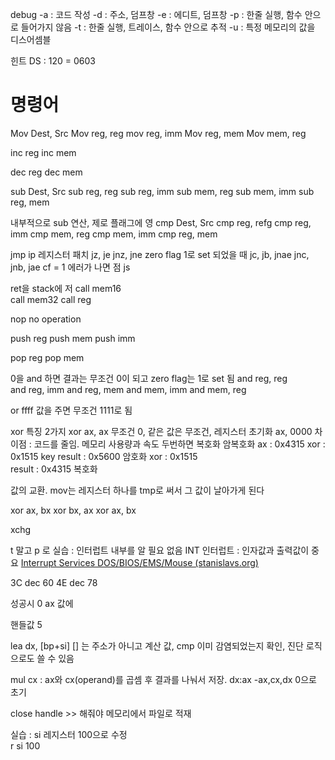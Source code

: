 debug 
-a : 코드 작성
-d : 주소, 덤프창
-e : 에디트, 덤프창 
-p : 한줄 실행, 함수 안으로 들어가지 않음
-t : 한줄 실행, 트레이스, 함수 안으로 추적
-u : 특정 메모리의 값을 디스어셈블

힌트 
DS : 120 = 0603


# 명령어
Mov Dest, Src
Mov reg, reg
mov reg, imm
Mov reg, mem
Mov mem, reg

inc reg
inc mem

dec reg
dec mem

sub Dest, Src
sub reg, reg
sub reg, imm
sub mem, reg
sub mem, imm
sub reg, mem

내부적으로 sub 연산, 제로 플래그에 영
cmp Dest, Src
cmp reg, refg
cmp reg, imm
cmp mem, reg
cmp mem, imm
cmp reg, mem

jmp  ip 레지스터 패치
jz, je               jnz, jne           zero flag 1로 set 되었을 때
jc, jb, jnae      jnc, jnb, jae    cf = 1  에러가 나면 점
js 

ret을 stack에 저
call mem16   
call mem32
call reg

nop no operation

push reg
push mem
push imm

pop reg
pop mem

0을 and 하면 결과는 무조건 0이 되고 zero flag는 1로 set 됨
and reg, reg    
and reg, imm
and reg, mem
and mem, imm
and mem, reg

or ffff 값을 주면 무조건 1111로 됨

xor 특징 2가지
xor ax, ax 무조건 0, 같은 값은 무조건, 레지스터 초기화
ax, 0000    차이점 : 코드를 줄임. 메모리 사용량과 속도
두번하면 복호화   암복호화
ax : 0x4315
xor : 0x1515  key
result : 0x5600  암호화
xor : 0x1515  
result : 0x4315  복호화

 

값의 교환. 
mov는 레지스터 하나를 tmp로 써서 그 값이 날아가게 된다  

xor ax, bx
xor bx, ax
xor ax, bx

xchg

t 말고 p 로 실습 : 인터럽트 내부를 알 필요 없음 
INT 인터럽트 : 인자값과 출력값이 중요
[Interrupt Services DOS/BIOS/EMS/Mouse (stanislavs.org)](https://stanislavs.org/helppc/idx_interrupt.html)


3C  dec  60
4E  dec 78


성공시 0 ax 값에

핸들값 5

lea dx, [bp+si]   [] 는 주소가 아니고 계산 값,
cmp 이미 감염되었는지 확인, 진단 로직으로도 쓸 수 있음  

mul cx : ax와 cx(operand)를 곱셈 후 결과를 나눠서 저장. dx:ax 
-ax,cx,dx 0으로 초기

close handle   >> 해줘야 메모리에서 파일로 적재   

실습 : si 레지스터 100으로 수정  
r si 
100


